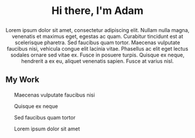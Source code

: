 # <p align="center">Hi there, I'm Adam</p>
<p align="center">Lorem ipsum dolor sit amet, consectetur adipiscing elit. Nullam nulla magna, venenatis et maximus eget, egestas ac quam. Curabitur tincidunt est at scelerisque pharetra. Sed faucibus quam tortor. Maecenas vulputate faucibus nisi, vehicula congue elit lacinia vitae. Phasellus ac elit eget lectus sodales ornare sed vitae ex. Fusce in posuere turpis. Quisque ex neque, hendrerit a ex eu, aliquet venenatis sapien. Fusce at varius nisl.</p>

## <p>My Work</p>
<ul>Maecenas vulputate faucibus nisi</ul>
<ul>Quisque ex neque</ul>
<ul>Sed faucibus quam tortor</ul>
<ul>Lorem ipsum dolor sit amet</ul>





<!--
**aojrzynski/aojrzynski** is a ✨ _special_ ✨ repository because its `README.md` (this file) appears on your GitHub profile.

Here are some ideas to get you started:

- 🔭 I’m currently working on ...
- 🌱 I’m currently learning ...
- 👯 I’m looking to collaborate on ...
- 🤔 I’m looking for help with ...
- 💬 Ask me about ...
- 📫 How to reach me: ...
- 😄 Pronouns: ...
- ⚡ Fun fact: ...
-->
